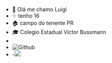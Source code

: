 - 👋 Olá me chamo Luigi
- ✨ tenho 16
- 🏠 campo do tenente PR
- 🎓 Colegio Estadual Victor Bussmann
- 
- ![Github](https://img.shields.io/badge/GitHub-100000?style=for-the-badge&logo=github&logoColor=white) 
- -<img src="https://img.shields.io/badge/JavaScript-F7DF1E?style=for-the-badge&logo=javascript&logoColor=black"/>
